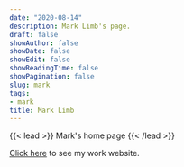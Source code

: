 ```yaml
---
date: "2020-08-14"
description: Mark Limb's page.
draft: false
showAuthor: false
showDate: false
showEdit: false
showReadingTime: false
showPagination: false
slug: mark
tags:
- mark
title: Mark Limb
---
```


{{< lead >}}
Mark's home page
{{< /lead >}}

[Click here](https://mlpd.com.au) to see my work website.

